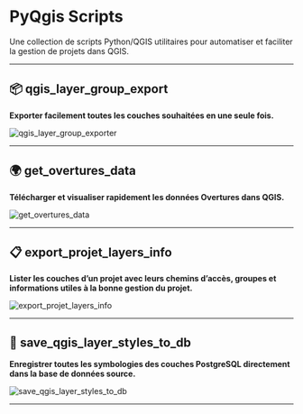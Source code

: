 # PyQgis Scripts

Une collection de scripts Python/QGIS utilitaires pour automatiser et faciliter la gestion de projets dans QGIS.

---

## 📦 qgis_layer_group_export

**Exporter facilement toutes les couches souhaitées en une seule fois.**

![qgis_layer_group_exporter](https://github.com/user-attachments/assets/404a20b3-b98b-486f-b8c3-d25abe6cc598)

---

## 🌍 get_overtures_data

**Télécharger et visualiser rapidement les données Overtures dans QGIS.**

![get_overtures_data](https://github.com/user-attachments/assets/47d4fc1c-9bb1-46a0-907a-ee060642e91d)

---

## 📋 export_projet_layers_info

**Lister les couches d’un projet avec leurs chemins d’accès, groupes et informations utiles à la bonne gestion du projet.**

![export_projet_layers_info](https://github.com/user-attachments/assets/2aac41af-da15-4b7f-a2b7-54ad90c2e624)

---

## 🎨 save_qgis_layer_styles_to_db

**Enregistrer toutes les symbologies des couches PostgreSQL directement dans la base de données source.**

![save_qgis_layer_styles_to_db](https://github.com/user-attachments/assets/acca2f98-3f7c-4d9e-9821-7973839d39c0)

---
